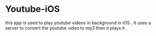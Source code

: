 # Youtube-iOS
this app is used to play youtube videos in background in iOS . 
It uses a server to convert the youtube video to mp3 then it plays it . 
